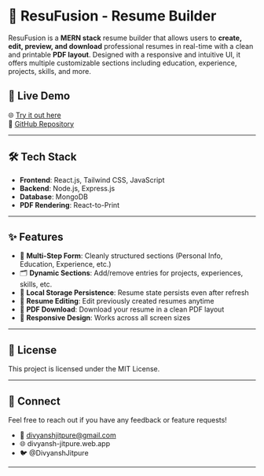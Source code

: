 # 📝 ResuFusion - Resume Builder

ResuFusion is a **MERN stack** resume builder that allows users to **create, edit, preview, and download** professional resumes in real-time with a clean and printable **PDF layout**. Designed with a responsive and intuitive UI, it offers multiple customizable sections including education, experience, projects, skills, and more.

## 🚀 Live Demo
🌐 [Try it out here](https://resufusion.web.app/)  
📁 [GitHub Repository](https://github.com/Divyansh-Jitpure/ResuFusion)

---

## 🛠️ Tech Stack

- **Frontend**: React.js, Tailwind CSS, JavaScript  
- **Backend**: Node.js, Express.js  
- **Database**: MongoDB  
- **PDF Rendering**: React-to-Print

---

## ✨ Features

<!-- - 🔄 **Real-Time Preview**: Live update of resume while editing -->
- 🧩 **Multi-Step Form**: Cleanly structured sections (Personal Info, Education, Experience, etc.)
- 🗂️ **Dynamic Sections**: Add/remove entries for projects, experiences, skills, etc.
- 💾 **Local Storage Persistence**: Resume state persists even after refresh
- 📝 **Resume Editing**: Edit previously created resumes anytime
- 📄 **PDF Download**: Download your resume in a clean PDF layout
- 📱 **Responsive Design**: Works across all screen sizes

---

## 📄 License
This project is licensed under the MIT License.

---

## 💬 Connect
Feel free to reach out if you have any feedback or feature requests!
- 📧 divyanshjitpure@gmail.com
- 🌐 divyansh-jitpure.web.app
- 🐦 @DivyanshJitpure

---
<!--
## 📸 Screenshots

| Form View | Live Preview |
|----------|--------------|
| ![Form](./screenshots/form-view.png) | ![Preview](./screenshots/live-preview.png) |

---
-->




